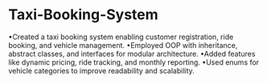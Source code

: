 # Taxi-Booking-System
•Created a taxi booking system enabling customer registration, ride booking, and vehicle management.
•Employed OOP with inheritance, abstract classes, and interfaces for modular architecture.
•Added features like dynamic pricing, ride tracking, and monthly reporting.
•Used enums for vehicle categories to improve readability and scalability.
